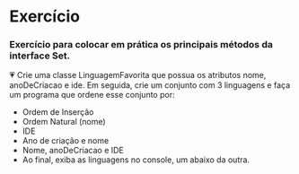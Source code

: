 <h1> Exercício</h1>

<h3>Exercício para colocar em prática os principais métodos da interface Set.</h3>

<p>💗 Crie uma classe LinguagemFavorita que possua os atributos nome, anoDeCriacao e ide. Em seguida, crie um conjunto com 3 linguagens e faça um programa que ordene esse conjunto
por:
    <ul>
<li>Ordem de Inserção</li>
<li>Ordem Natural (nome)</li>
<li>IDE</li>
<li>Ano de criação e nome</li>
<li>Nome, anoDeCriacao e IDE</li>
<li>Ao final, exiba as linguagens no console, um abaixo da outra.</li>
    </ul>
